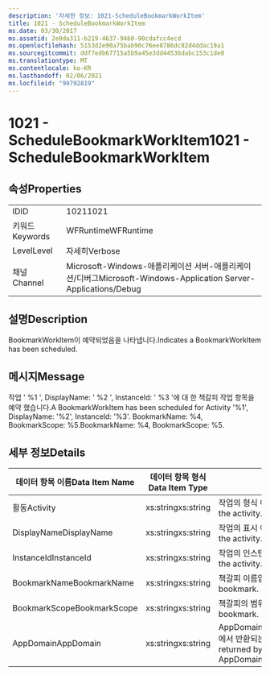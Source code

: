 ```yaml
---
description: '자세한 정보: 1021-ScheduleBookmarkWorkItem'
title: 1021 - ScheduleBookmarkWorkItem
ms.date: 03/30/2017
ms.assetid: 2e0da311-b219-4637-9460-90cdafcc4ecd
ms.openlocfilehash: 5153d2e90a75bab90c76ee8786dc82d4ddac19a1
ms.sourcegitcommit: ddf7edb67715a5b9a45e3dd44536dabc153c1de0
ms.translationtype: MT
ms.contentlocale: ko-KR
ms.lasthandoff: 02/06/2021
ms.locfileid: "99792819"
---
```

# <a name="1021---schedulebookmarkworkitem"></a><span data-ttu-id="42a01-103">1021 - ScheduleBookmarkWorkItem</span><span class="sxs-lookup"><span data-stu-id="42a01-103">1021 - ScheduleBookmarkWorkItem</span></span>

## <a name="properties"></a><span data-ttu-id="42a01-104">속성</span><span class="sxs-lookup"><span data-stu-id="42a01-104">Properties</span></span>  
  
|||  
|-|-|  
|<span data-ttu-id="42a01-105">ID</span><span class="sxs-lookup"><span data-stu-id="42a01-105">ID</span></span>|<span data-ttu-id="42a01-106">1021</span><span class="sxs-lookup"><span data-stu-id="42a01-106">1021</span></span>|  
|<span data-ttu-id="42a01-107">키워드</span><span class="sxs-lookup"><span data-stu-id="42a01-107">Keywords</span></span>|<span data-ttu-id="42a01-108">WFRuntime</span><span class="sxs-lookup"><span data-stu-id="42a01-108">WFRuntime</span></span>|  
|<span data-ttu-id="42a01-109">Level</span><span class="sxs-lookup"><span data-stu-id="42a01-109">Level</span></span>|<span data-ttu-id="42a01-110">자세히</span><span class="sxs-lookup"><span data-stu-id="42a01-110">Verbose</span></span>|  
|<span data-ttu-id="42a01-111">채널</span><span class="sxs-lookup"><span data-stu-id="42a01-111">Channel</span></span>|<span data-ttu-id="42a01-112">Microsoft-Windows-애플리케이션 서버-애플리케이션/디버그</span><span class="sxs-lookup"><span data-stu-id="42a01-112">Microsoft-Windows-Application Server-Applications/Debug</span></span>|  
  
## <a name="description"></a><span data-ttu-id="42a01-113">설명</span><span class="sxs-lookup"><span data-stu-id="42a01-113">Description</span></span>  

 <span data-ttu-id="42a01-114">BookmarkWorkItem이 예약되었음을 나타냅니다.</span><span class="sxs-lookup"><span data-stu-id="42a01-114">Indicates a BookmarkWorkItem has been scheduled.</span></span>  
  
## <a name="message"></a><span data-ttu-id="42a01-115">메시지</span><span class="sxs-lookup"><span data-stu-id="42a01-115">Message</span></span>  

 <span data-ttu-id="42a01-116">작업 ' %1 ', DisplayName: ' %2 ', InstanceId: ' %3 '에 대 한 책갈피 작업 항목을 예약 했습니다.</span><span class="sxs-lookup"><span data-stu-id="42a01-116">A BookmarkWorkItem has been scheduled for Activity '%1', DisplayName: '%2', InstanceId: '%3'.</span></span>  <span data-ttu-id="42a01-117">BookmarkName: %4, BookmarkScope: %5.</span><span class="sxs-lookup"><span data-stu-id="42a01-117">BookmarkName: %4, BookmarkScope: %5.</span></span>  
  
## <a name="details"></a><span data-ttu-id="42a01-118">세부 정보</span><span class="sxs-lookup"><span data-stu-id="42a01-118">Details</span></span>  
  
|<span data-ttu-id="42a01-119">데이터 항목 이름</span><span class="sxs-lookup"><span data-stu-id="42a01-119">Data Item Name</span></span>|<span data-ttu-id="42a01-120">데이터 항목 형식</span><span class="sxs-lookup"><span data-stu-id="42a01-120">Data Item Type</span></span>|<span data-ttu-id="42a01-121">설명</span><span class="sxs-lookup"><span data-stu-id="42a01-121">Description</span></span>|  
|--------------------|--------------------|-----------------|  
|<span data-ttu-id="42a01-122">활동</span><span class="sxs-lookup"><span data-stu-id="42a01-122">Activity</span></span>|<span data-ttu-id="42a01-123">xs:string</span><span class="sxs-lookup"><span data-stu-id="42a01-123">xs:string</span></span>|<span data-ttu-id="42a01-124">작업의 형식 이름입니다.</span><span class="sxs-lookup"><span data-stu-id="42a01-124">The type name of the activity.</span></span>|  
|<span data-ttu-id="42a01-125">DisplayName</span><span class="sxs-lookup"><span data-stu-id="42a01-125">DisplayName</span></span>|<span data-ttu-id="42a01-126">xs:string</span><span class="sxs-lookup"><span data-stu-id="42a01-126">xs:string</span></span>|<span data-ttu-id="42a01-127">작업의 표시 이름입니다.</span><span class="sxs-lookup"><span data-stu-id="42a01-127">The display name of the activity.</span></span>|  
|<span data-ttu-id="42a01-128">InstanceId</span><span class="sxs-lookup"><span data-stu-id="42a01-128">InstanceId</span></span>|<span data-ttu-id="42a01-129">xs:string</span><span class="sxs-lookup"><span data-stu-id="42a01-129">xs:string</span></span>|<span data-ttu-id="42a01-130">작업의 인스턴스 ID입니다.</span><span class="sxs-lookup"><span data-stu-id="42a01-130">The instance id of the activity.</span></span>|  
|<span data-ttu-id="42a01-131">BookmarkName</span><span class="sxs-lookup"><span data-stu-id="42a01-131">BookmarkName</span></span>|<span data-ttu-id="42a01-132">xs:string</span><span class="sxs-lookup"><span data-stu-id="42a01-132">xs:string</span></span>|<span data-ttu-id="42a01-133">책갈피 이름입니다.</span><span class="sxs-lookup"><span data-stu-id="42a01-133">The name of the bookmark.</span></span>|  
|<span data-ttu-id="42a01-134">BookmarkScope</span><span class="sxs-lookup"><span data-stu-id="42a01-134">BookmarkScope</span></span>|<span data-ttu-id="42a01-135">xs:string</span><span class="sxs-lookup"><span data-stu-id="42a01-135">xs:string</span></span>|<span data-ttu-id="42a01-136">책갈피의 범위입니다.</span><span class="sxs-lookup"><span data-stu-id="42a01-136">The scope of the bookmark.</span></span>|  
|<span data-ttu-id="42a01-137">AppDomain</span><span class="sxs-lookup"><span data-stu-id="42a01-137">AppDomain</span></span>|<span data-ttu-id="42a01-138">xs:string</span><span class="sxs-lookup"><span data-stu-id="42a01-138">xs:string</span></span>|<span data-ttu-id="42a01-139">AppDomain.CurrentDomain.FriendlyName에서 반환되는 문자열입니다.</span><span class="sxs-lookup"><span data-stu-id="42a01-139">The string returned by AppDomain.CurrentDomain.FriendlyName.</span></span>|
